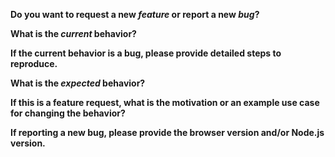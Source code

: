 <!-- Please do not delete this template or your issue will be immediately closed. -->
<!-- Before creating an issue please make sure you are using the latest version. -->

**Do you want to request a new *feature* or report a new *bug*?**

**What is the _current_ behavior?**

**If the current behavior is a bug, please provide detailed steps to reproduce.**

<!-- A great way to do this is to provide your configuration via a GitHub gist. -->
<!-- Best provide a minimal reproduceable repo -->

**What is the _expected_ behavior?**

**If this is a feature request, what is the motivation or an example use case for changing the behavior?**

**If reporting a new bug, please provide the browser version and/or Node.js version.**


